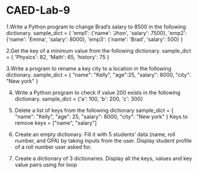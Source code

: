 # CAED-Lab-9
1.Write a Python program to change Brad’s salary to 8500 in the following dictionary.
  sample_dict =
  {
  'emp1': {'name': 'Jhon',
  'salary': 7500},
  'emp2': {'name': 'Emma',
  'salary': 8000},
  'emp3': {'name': 'Brad',
  'salary': 500} }
  
2.Get the key of a minimum value from the following dictionary.
  sample_dict = {
  'Physics': 82,
  'Math': 65,
  'history': 75 }
  
3.Write a program to rename a key city to a location in the following dictionary.
  sample_dict = {
  "name": "Kelly",
  "age":25,
  "salary": 8000,
  "city": "New york"  }

4. Write a Python program to check if value 200 exists in the following dictionary.
  sample_dict = {'a': 100,
  'b': 200,
  'c': 300}

5. Delete a list of keys from the following dictionary
  sample_dict = {
  "name": "Kelly",
  "age": 25,
  "salary": 8000,
  "city": "New york"
  }
  Keys to remove
  keys = ["name", "salary"]

6. Create an empty dictionary. Fill it with 5 students’ data (name, roll number, and GPA) by
  taking inputs from the user. Display student profile of a roll number user asked for.
  
7. Create a dictionary of 3 dictionaries. Display all the keys, values and key value pairs
  using for loop
